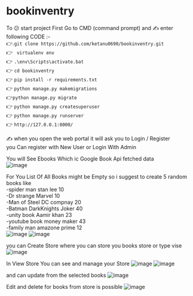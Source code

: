 # bookinventry
To :confused: start project  First Go to CMD (command prompt) and  	:writing_hand: enter following CODE :- <br />
:point_right:.`git clone https://github.com/ketanu0690/bookinventry.git`<br />
:point_right: ` virtualenv env`<br />
:point_right: `.\env\Scripts\activate.bat`<br />
:point_right: `cd bookinventry`<br />
:point_right: `pip install -r requirements.txt`<br />
:point_right: `python manage.py makemigrations`<br />
:point_right:`python manage.py migrate`<br />
:point_right: `python manage.py createsuperuser`<br />
:point_right: `python manage.py runserver`<br />
:point_right: `http://127.0.0.1:8000/  `<br />

:writing_hand: when you open the web portal it will ask you to Login / Register<br />
you Can register with New User or Login With Admin<br />

You will See Ebooks Which ic Google Book Api fetched data <br />
![image](https://user-images.githubusercontent.com/78308610/184005607-a7982ed0-8842-4fdb-aa09-d0ee83d3fad9.png)

 For You List Of All Books might be Empty so i suggest to create 5 random books like<br />
-spider man	stan lee	10<br />
-Dr strange	Marvel	10<br />
-Man of Steel	DC compnay	20<br />
-Batman DarkKnights	Joker	40<br />
-unity book	Aamir khan	23<br />
-youtube book	money maker	43<br />
-family man	amazone prime	12<br />
![image](https://user-images.githubusercontent.com/78308610/184006193-14708be1-52ad-4021-91bb-cc3177cfa297.png)
![image](https://user-images.githubusercontent.com/78308610/184006253-389d6826-079e-4c8d-87a7-4f76549127c6.png)

 you can Create Store where you can store you books store or type vise
 ![image](https://user-images.githubusercontent.com/78308610/184006456-0872a29a-150a-4d2e-91dd-0f34edab9a92.png)

In View Store You can see and manage your Store 
![image](https://user-images.githubusercontent.com/78308610/184006543-041deb87-2608-4e8f-b4d6-827b20846704.png)
![image](https://user-images.githubusercontent.com/78308610/184006601-b6b0bf2b-918b-45a2-a433-c728f0624df2.png)

and can update from the selected books 
![image](https://user-images.githubusercontent.com/78308610/184006723-9af04a3e-2e70-4dbb-b66a-8ee408d434fe.png)

Edit and delete for books from store  is possible 
![image](https://user-images.githubusercontent.com/78308610/184006882-83981179-d1e0-45fe-903f-eae8b65fe103.png)


